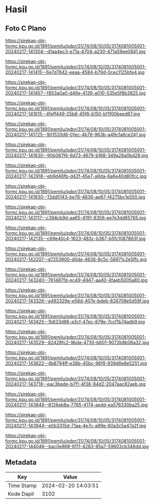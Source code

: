# Hasil

## Foto C Plano

https://sirekap-obj-formc.kpu.go.id/1891/pemilu/pdpr/31/74/08/10/05/3174081005001-20240217-141304--d1aa4ec3-e71a-4704-a230-471a59ee0841.jpg

https://sirekap-obj-formc.kpu.go.id/1891/pemilu/pdpr/31/74/08/10/05/3174081005001-20240217-141415--6e7d7642-eeaa-4584-b79d-0cec1125bfe4.jpg

https://sirekap-obj-formc.kpu.go.id/1891/pemilu/pdpr/31/74/08/10/05/3174081005001-20240217-141457--f853a0a0-d46e-4139-a010-535e5f8b3825.jpg

https://sirekap-obj-formc.kpu.go.id/1891/pemilu/pdpr/31/74/08/10/05/3174081005001-20240217-141615--4feff449-25b8-45f6-b150-bf1f00beed67.jpg

https://sirekap-obj-formc.kpu.go.id/1891/pemilu/pdpr/31/74/08/10/05/3174081005001-20240217-141725--901520d6-01ec-4b76-963b-a49cfa6ce241.jpg

https://sirekap-obj-formc.kpu.go.id/1891/pemilu/pdpr/31/74/08/10/05/3174081005001-20240217-141830--90b087f4-6d73-4679-b188-349a28a0bd29.jpg

https://sirekap-obj-formc.kpu.go.id/1891/pemilu/pdpr/31/74/08/10/05/3174081005001-20240217-142918--eb9d46fb-d42f-45e7-a9da-6a6e40d80fcc.jpg

https://sirekap-obj-formc.kpu.go.id/1891/pemilu/pdpr/31/74/08/10/05/3174081005001-20240217-141930--13dd5143-be76-4836-ae87-f4275bc1e550.jpg

https://sirekap-obj-formc.kpu.go.id/1891/pemilu/pdpr/31/74/08/10/05/3174081005001-20240217-143117--c394cb9d-aa65-4191-8356-ee7e3dd65765.jpg

https://sirekap-obj-formc.kpu.go.id/1891/pemilu/pdpr/31/74/08/10/05/3174081005001-20240217-142135--c69e40c4-1623-483c-b367-b5fc1087863f.jpg

https://sirekap-obj-formc.kpu.go.id/1891/pemilu/pdpr/31/74/08/10/05/3174081005001-20240217-142207--d7253900-d0da-4638-8c5c-58971c2e5ffc.jpg

https://sirekap-obj-formc.kpu.go.id/1891/pemilu/pdpr/31/74/08/10/05/3174081005001-20240217-143240--761487fd-ec49-4947-aa40-4faeb5005a80.jpg

https://sirekap-obj-formc.kpu.go.id/1891/pemilu/pdpr/31/74/08/10/05/3174081005001-20240217-143326--a492329e-e58d-407e-bdeb-826708e5d59f.jpg

https://sirekap-obj-formc.kpu.go.id/1891/pemilu/pdpr/31/74/08/10/05/3174081005001-20240217-143425--1b833d86-a3cf-47ec-879e-7ccf1b74adb9.jpg

https://sirekap-obj-formc.kpu.go.id/1891/pemilu/pdpr/31/74/08/10/05/3174081005001-20240217-143529--82428fc2-9bda-4730-b601-9072b8b06a32.jpg

https://sirekap-obj-formc.kpu.go.id/1891/pemilu/pdpr/31/74/08/10/05/3174081005001-20240217-143622--4b8794ff-e38b-45bc-96f8-939d6e8e5251.jpg

https://sirekap-obj-formc.kpu.go.id/1891/pemilu/pdpr/31/74/08/10/05/3174081005001-20240217-143718--eac3bede-b7f1-4f36-84d2-2047aac82aeb.jpg

https://sirekap-obj-formc.kpu.go.id/1891/pemilu/pdpr/31/74/08/10/05/3174081005001-20240217-143849--8126eb8a-7765-4174-aedd-ea576330ba25.jpg

https://sirekap-obj-formc.kpu.go.id/1891/pemilu/pdpr/31/74/08/10/05/3174081005001-20240217-143944--e0b3315d-71aa-4e7c-a99e-60a3c5a47a2f.jpg

https://sirekap-obj-formc.kpu.go.id/1891/pemilu/pdpr/31/74/08/10/05/3174081005001-20240217-144046--bac0e868-6111-4283-85a7-59603cb346dd.jpg


## Metadata

| Key        | Value               |
| ---------- | ------------------- |
| Time Stamp | 2024-02-20 14:03:51 |
| Kode Dapil | 3102                |



